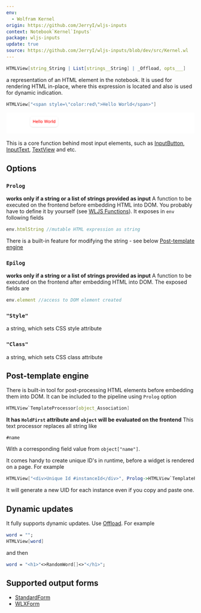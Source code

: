 ```yaml
---
env:
  - Wolfram Kernel
origin: https://github.com/JerryI/wljs-inputs
context: Notebook`Kernel`Inputs`
package: wljs-inputs
update: true
source: https://github.com/JerryI/wljs-inputs/blob/dev/src/Kernel.wl
---
```

```mathematica
HTMLView[string_String | List[strings__String] | _Offload, opts___]
```

a representation of an HTML element in the notebook. It is used for rendering HTML in-place, where this expression is located and also is used for dynamic indication.

```mathematica
HTMLView["<span style=\"color:red\">Hello World</span>"]
```

![](../../../imgs/Screenshot%202024-03-25%20at%2012.26.11.png)

This is a core function behind most input elements, such as [InputButton](frontend/Reference/GUI/InputButton.md), [InputText](frontend/Reference/GUI/InputText.md), [TextView](frontend/Reference/GUI/TextView.md) and etc.

## Options
### `Prolog`
**works only if a string or a list of strings provided as input**
A function to be executed on the frontend before embedding HTML into DOM. You probably have to define it by yourself (see [WLJS Functions](frontend/Advanced/Frontend%20interpretation/WLJS%20Functions.md)). It exposes in `env` following fields

```js
env.htmlString //mutable HTML expression as string
```

There is a built-in feature for modifying the string - see below [Post-template engine](#Post-template%20engine)

### `Epilog`
**works only if a string or a list of strings provided as input**
A function to be executed on the frontend after embedding HTML into DOM. The exposed fields are

```js
env.element //access to DOM element created
```

### `"Style"`
a string, which sets CSS style attribute

### `"Class"`
a string, which sets CSS class attribute

## Post-template engine
There is built-in tool for post-processing HTML elements before embedding them into DOM. It can be included to the pipeline using `Prolog` option

```mathematica
HTMLView`TemplateProcessor[object_Association]
```

**It has `HoldFirst` attribute and `object` will be evaluated on the frontend**
This text processor replaces all string like

```
#name
```

With a corresponding field value from `object["name"]`.

It comes handy to create unique ID's in runtime, before a widget is rendered on a page. For example

```mathematica
HTMLView["<div>Unique Id #instanceId</div>", Prolog->HTMLView`TemplateProcessor[<|"instanceId" -> CreateUUID[]|>]]
```

It will generate a new UID for each instance even if you copy and paste one.

## Dynamic updates
It fully supports dynamic updates. Use [Offload](frontend/Reference/Interpreter/Offload.md). For example

```mathematica
word = "";
HTMLView[word]
```

and then

```mathematica
word = "<h1>"<>RandomWord[]<>"</h1>";
```

## Supported output forms
- [StandardForm](frontend/Reference/Formatting/StandardForm.md)
- [WLXForm](frontend/Reference/Formatting/WLXForm.md)